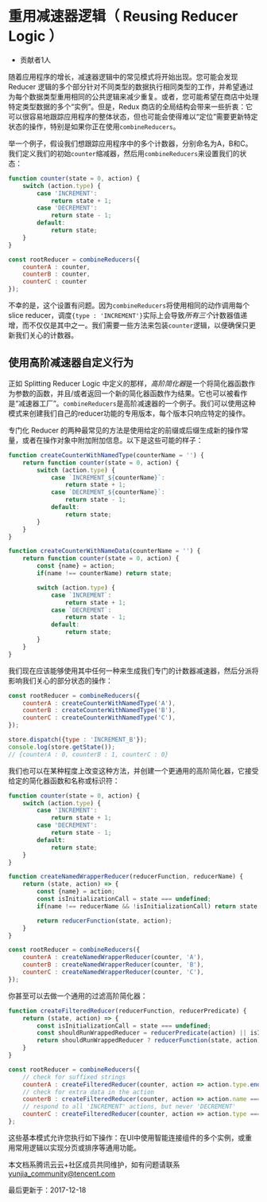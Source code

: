 # 重用减速器逻辑（ Reusing Reducer Logic ）

- 贡献者1人

  

随着应用程序的增长，减速器逻辑中的常见模式将开始出现。您可能会发现 Reducer 逻辑的多个部分针对不同类型的数据执行相同类型的工作，并希望通过为每个数据类型重用相同的公共逻辑来减少重复。或者，您可能希望在商店中处理特定类型数据的多个“实例”。但是，Redux 商店的全局结构会带来一些折衷：它可以很容易地跟踪应用程序的整体状态，但也可能会使得难以“定位”需要更新特定状态的操作，特别是如果你正在使用`combineReducers`。

举一个例子，假设我们想跟踪应用程序中的多个计数器，分别命名为A，B和C。我们定义我们的初始`counter`缩减器，然后用`combineReducers`来设置我们的状态：

```javascript
function counter(state = 0, action) {
    switch (action.type) {
        case 'INCREMENT':
            return state + 1;
        case 'DECREMENT':
            return state - 1;
        default:
            return state;
    }
}

const rootReducer = combineReducers({
    counterA : counter,
    counterB : counter,
    counterC : counter
});
```

不幸的是，这个设置有问题。因为`combineReducers`将使用相同的动作调用每个slice reducer，调度`{type : 'INCREMENT'}`实际上会导致*所有三个*计数器值递增，而不仅仅是其中之一。我们需要一些方法来包装`counter`逻辑，以便确保只更新我们关心的计数器。

## 使用高阶减速器自定义行为

正如 Splitting Reducer Logic 中定义的那样，*高阶简化器*是一个将简化器函数作为参数的函数，并且/或者返回一个新的简化器函数作为结果。它也可以被看作是“减速器工厂”。`combineReducers`是高阶减速器的一个例子。我们可以使用这种模式来创建我们自己的reducer功能的专用版本，每个版本只响应特定的操作。

专门化 Reducer 的两种最常见的方法是使用给定的前缀或后缀生成新的操作常量，或者在操作对象中附加附加信息。以下是这些可能的样子：

```javascript
function createCounterWithNamedType(counterName = '') {
    return function counter(state = 0, action) {
        switch (action.type) {
            case `INCREMENT_${counterName}`:
                return state + 1;
            case `DECREMENT_${counterName}`:
                return state - 1;
            default:
                return state;
        }
    }
}

function createCounterWithNameData(counterName = '') {
    return function counter(state = 0, action) {
        const {name} = action;
        if(name !== counterName) return state;

        switch (action.type) {
            case `INCREMENT`:
                return state + 1;
            case `DECREMENT`:
                return state - 1;
            default:
                return state;
        }
    }
}
```

我们现在应该能够使用其中任何一种来生成我们专门的计数器减速器，然后分派将影响我们关心的部分状态的操作：

```javascript
const rootReducer = combineReducers({
    counterA : createCounterWithNamedType('A'),
    counterB : createCounterWithNamedType('B'),
    counterC : createCounterWithNamedType('C'),
});

store.dispatch({type : 'INCREMENT_B'});
console.log(store.getState());
// {counterA : 0, counterB : 1, counterC : 0}
```

我们也可以在某种程度上改变这种方法，并创建一个更通用的高阶简化器，它接受给定的简化器函数和名称或标识符：

```javascript
function counter(state = 0, action) {
    switch (action.type) {
        case 'INCREMENT':
            return state + 1;
        case 'DECREMENT':
            return state - 1;
        default:
            return state;
    }
}

function createNamedWrapperReducer(reducerFunction, reducerName) {
    return (state, action) => {
        const {name} = action;
        const isInitializationCall = state === undefined;
        if(name !== reducerName && !isInitializationCall) return state;

        return reducerFunction(state, action);    
    }
}

const rootReducer = combineReducers({
    counterA : createNamedWrapperReducer(counter, 'A'),
    counterB : createNamedWrapperReducer(counter, 'B'),
    counterC : createNamedWrapperReducer(counter, 'C'),
});
```

你甚至可以去做一个通用的过滤高阶简化器：

```javascript
function createFilteredReducer(reducerFunction, reducerPredicate) {
    return (state, action) => {
        const isInitializationCall = state === undefined;
        const shouldRunWrappedReducer = reducerPredicate(action) || isInitializationCall;
        return shouldRunWrappedReducer ? reducerFunction(state, action) : state;
    }
}

const rootReducer = combineReducers({
    // check for suffixed strings
    counterA : createFilteredReducer(counter, action => action.type.endsWith('_A')),
    // check for extra data in the action
    counterB : createFilteredReducer(counter, action => action.name === 'B'),
    // respond to all 'INCREMENT' actions, but never 'DECREMENT'
    counterC : createFilteredReducer(counter, action => action.type === 'INCREMENT')
};
```

这些基本模式允许您执行如下操作：在UI中使用智能连接组件的多个实例，或重用常用逻辑以实现分页或排序等通用功能。

本文档系腾讯云云+社区成员共同维护，如有问题请联系 yunjia_community@tencent.com

最后更新于：2017-12-18